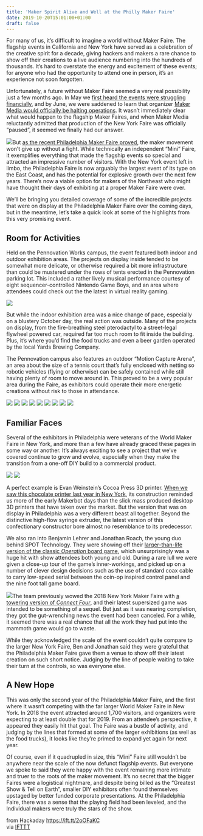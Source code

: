 ```yaml
---
title: 'Maker Spirit Alive and Well at the Philly Maker Faire'
date: 2019-10-20T15:01:00+01:00
draft: false
---
```


For many of us, it’s difficult to imagine a world without Maker Faire. The flagship events in California and New York have served as a celebration of the creative spirit for a decade, giving hackers and makers a rare chance to show off their creations to a live audience numbering into the hundreds of thousands. It’s hard to overstate the energy and excitement of these events; for anyone who had the opportunity to attend one in person, it’s an experience not soon forgotten.

Unfortunately, a future without Maker Faire seemed a very real possibility just a few months ago. In May we [first heard the events were struggling financially](https://hackaday.com/2019/05/16/it-is-quite-possible-this-could-be-the-last-bay-area-maker-faire/), and by June, we were saddened to learn that organizer [Maker Media would officially be halting operations](https://hackaday.com/2019/06/07/maker-media-ceases-operations/). It wasn’t immediately clear what would happen to the flagship Maker Faires, and when Maker Media reluctantly admitted that production of the New York Faire was officially “paused”, it seemed we finally had our answer.

[![](https://hackaday.com/wp-content/uploads/2019/10/phillyfaire_logo.png?w=400)](https://hackaday.com/wp-content/uploads/2019/10/phillyfaire_logo.png)But [as the recent Philadelphia Maker Faire proved](https://philly.makerfaire.com/), the maker movement won’t give up without a fight. While technically an independent “Mini” Faire, it exemplifies everything that made the flagship events so special and attracted an impressive number of visitors. With the New York event left in limbo, the Philadelphia Faire is now arguably the largest event of its type on the East Coast, and has the potential for explosive growth over the next few years. There’s now a viable option for makers of the Northeast who might have thought their days of exhibiting at a proper Maker Faire were over.

We’ll be bringing you detailed coverage of some of the incredible projects that were on display at the Philadelphia Maker Faire over the coming days, but in the meantime, let’s take a quick look at some of the highlights from this very promising event.

Room for Activities
-------------------

Held on the Pennovation Works campus, the event featured both indoor and outdoor exhibition areas. The projects on display inside tended to be somewhat more delicate, or otherwise required a bit more infrastructure than could be mustered under the rows of tents erected in the Pennovation parking lot. This included a rather lively musical performance courtesy of eight sequencer-controlled Nintendo Game Boys, and an area where attendees could check out the the latest in virtual reality gaming.

[![](https://hackaday.com/wp-content/uploads/2019/10/phillyfaire_gbmusic.jpg?w=800)](https://hackaday.com/wp-content/uploads/2019/10/phillyfaire_gbmusic.jpg)

But while the indoor exhibition area was a nice change of pace, especially on a blustery October day, the real action was outside. Many of the projects on display, from the fire-breathing steel pterodactyl to a street-legal flywheel powered car, required far too much room to fit inside the building. Plus, it’s where you’d find the food trucks and even a beer garden operated by the local Yards Brewing Company.

The Pennovation campus also features an outdoor “Motion Capture Arena”, an area about the size of a tennis court that’s fully enclosed with netting so robotic vehicles (flying or otherwise) can be safely contained while still having plenty of room to move around in. This proved to be a very popular area during the Faire, as exhibitors could operate their more energetic creations without risk to those in attendance.

[![](https://hackaday.com/wp-content/uploads/2019/10/phillyfaire_clyde.jpg?w=754)](https://hackaday.com/2019/10/20/maker-spirit-alive-and-well-at-the-philly-maker-faire/phillyfaire_clyde/) [![](https://hackaday.com/wp-content/uploads/2019/10/phillyfaire_droids.jpg?w=506)](https://hackaday.com/2019/10/20/maker-spirit-alive-and-well-at-the-philly-maker-faire/phillyfaire_droids/) [![](https://hackaday.com/wp-content/uploads/2019/10/phillyfaire_ecar.jpg?w=800)](https://hackaday.com/2019/10/20/maker-spirit-alive-and-well-at-the-philly-maker-faire/phillyfaire_ecar/) [![](https://hackaday.com/wp-content/uploads/2019/10/phillyfaire_flywheelcar.jpg?w=800)](https://hackaday.com/2019/10/20/maker-spirit-alive-and-well-at-the-philly-maker-faire/phillyfaire_flywheelcar/) [![](https://hackaday.com/wp-content/uploads/2019/10/phillyfaire_hexbot.jpg?w=712)](https://hackaday.com/2019/10/20/maker-spirit-alive-and-well-at-the-philly-maker-faire/phillyfaire_hexbot/) [![](https://hackaday.com/wp-content/uploads/2019/10/phillyfaire_instruments.jpg?w=800)](https://hackaday.com/2019/10/20/maker-spirit-alive-and-well-at-the-philly-maker-faire/phillyfaire_instruments/) [![](https://hackaday.com/wp-content/uploads/2019/10/phillyfaire_filmscan.jpg?w=731)](https://hackaday.com/2019/10/20/maker-spirit-alive-and-well-at-the-philly-maker-faire/phillyfaire_filmscan/) [![](https://hackaday.com/wp-content/uploads/2019/10/phillyfaire_droid.jpg?w=703)](https://hackaday.com/2019/10/20/maker-spirit-alive-and-well-at-the-philly-maker-faire/phillyfaire_droid/) [![](https://hackaday.com/wp-content/uploads/2019/10/phillyfaire_walker.jpg?w=800)](https://hackaday.com/2019/10/20/maker-spirit-alive-and-well-at-the-philly-maker-faire/phillyfaire_walker/)

Familiar Faces
--------------

Several of the exhibitors in Philadelphia were veterans of the World Maker Faire in New York, and more than a few have already graced these pages in some way or another. It’s always exciting to see a project that we’ve covered continue to grow and evolve, especially when they make the transition from a one-off DIY build to a commercial product.

[![](https://hackaday.com/wp-content/uploads/2019/10/phillyfaire_cocoa2.jpg?w=544)](https://hackaday.com/2019/10/20/maker-spirit-alive-and-well-at-the-philly-maker-faire/phillyfaire_cocoa2/) [![](https://hackaday.com/wp-content/uploads/2019/10/phillyfaire_cocoa.jpg?w=494)](https://hackaday.com/2019/10/20/maker-spirit-alive-and-well-at-the-philly-maker-faire/phillyfaire_cocoa/)

A perfect example is Evan Weinstein’s Cocoa Press 3D printer. [When we saw this chocolate printer last year in New York](https://hackaday.com/2018/09/29/maker-faire-ny-cocoa-press-chocolate-printer/), its construction reminded us more of the early Makerbot days than the slick mass produced desktop 3D printers that have taken over the market. But the version that was on display in Philadelphia was a very different beast all together. Beyond the distinctive high-flow syringe extruder, the latest version of this confectionary constructor bore almost no resemblance to its predecessor.

We also ran into Benjamin Lehrer and Jonathan Roach, the young duo behind SPOT Technology. They were showing off their [larger-than-life version of the classic _Operation_ board game](https://hackaday.com/2019/09/21/larger-than-life-game-of-operation-is-the-future-of-healthcare/), which unsurprisingly was a huge hit with show attendees both young and old. During a rare lull we were given a close-up tour of the game’s inner-workings, and picked up on a number of clever design decisions such as the use of standard coax cable to carry low-speed serial between the coin-op inspired control panel and the nine foot tall game board.

[![](https://hackaday.com/wp-content/uploads/2019/10/phillyfaire_operation.jpg?w=400)](https://hackaday.com/wp-content/uploads/2019/10/phillyfaire_operation.jpg)The team previously wowed the 2018 New York Maker Faire with [a towering version of _Connect Four_](https://hackaday.com/2018/09/26/giant-connect-four-pits-you-against-the-computer/), and their latest supersized game was intended to be something of a sequel. But just as it was nearing completion, they got the gut-wrenching news the event had been canceled. For a while, it seemed there was a real chance that all the work they had put into the mammoth game would go to waste.

While they acknowledged the scale of the event couldn’t quite compare to the larger New York Faire, Ben and Jonathan said they were grateful that the Philadelphia Maker Faire gave them a venue to show off their latest creation on such short notice. Judging by the line of people waiting to take their turn at the controls, so was everyone else.

A New Hope
----------

This was only the second year of the Philadelphia Maker Faire, and the first where it wasn’t competing with the far larger World Maker Faire in New York. In 2018 the event attracted around 1,700 visitors, and organizers were expecting to at least double that for 2019. From an attendee’s perspective, it appeared they easily hit that goal. The Faire was a bustle of activity, and judging by the lines that formed at some of the larger exhibitions (as well as the food trucks), it looks like they’re primed to expand yet again for next year.

Of course, even if it quadrupled in size, this “Mini” Faire still wouldn’t be anywhere near the scale of the now defunct flagship events. But everyone we spoke to said they were happy with the event remaining more intimate and truer to the roots of the maker movement. It’s no secret that the bigger Faires were a logistical nightmare, and despite being billed as the “Greatest Show & Tell on Earth”, smaller DIY exhibitors often found themselves upstaged by better funded corporate presentations. At the Philadelphia Faire, there was a sense that the playing field had been leveled, and the Individual makers were truly the stars of the show.

  
  
from Hackaday https://ift.tt/2oOFaKC  
via [IFTTT](https://ifttt.com/?ref=da&site=blogger)